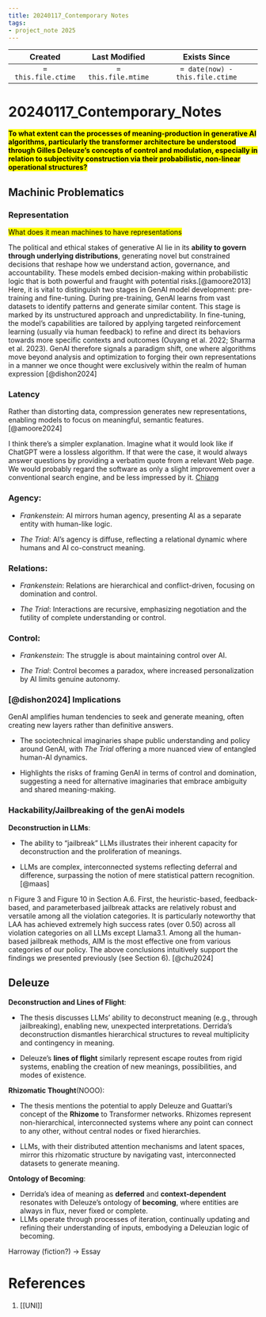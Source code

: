 ```yaml
---
title: 20240117_Contemporary Notes
tags:
- project_note 2025
---
```

|     Created      |  Last Modified   |       Exists Since        |
|:----------------:|:----------------:|:----------------:|
| `= this.file.ctime` | `= this.file.mtime` | `= date(now) - this.file.ctime`|

# 20240117_Contemporary_Notes

<mark class="hltr-grey">**To what extent can the processes of meaning-production in generative AI algorithms, particularly the transformer architecture be understood through Gilles Deleuze’s concepts of control and modulation, especially in relation to subjectivity construction via their probabilistic, non-linear operational structures?**</mark>
## Machinic Problematics
### Representation
<mark class="hltr-gray">What does it mean machines to have representations

The political and ethical stakes of generative AI lie in its **ability to govern through underlying distributions**, generating novel but constrained decisions that reshape how we understand action, governance, and accountability. These models embed decision-making within probabilistic logic that is both powerful and fraught with potential risks.[@amoore2013]
</mark>
Here, it is vital to distinguish two stages in GenAI model development: pre-training and fine-tuning. During pre-training, GenAI learns from vast datasets to identify patterns and generate similar content. This stage is marked by its unstructured approach and unpredictability. In fine-tuning, the model’s capabilities are tailored by applying targeted reinforcement learning (usually via human feedback) to refine and direct its behaviors towards more specific contexts and outcomes (Ouyang et al. 2022; Sharma et al. 2023). GenAI therefore signals a paradigm shift, one where algorithms move beyond analysis and optimization to forging their own representations in a manner we once thought were exclusively within the realm of human expression  [@dishon2024]
### Latency
Rather than distorting data, compression generates new representations, enabling models to focus on meaningful, semantic features. [@amoore2024]

I think there’s a simpler explanation. Imagine what it would look like if ChatGPT were a lossless algorithm. If that were the case, it would always answer questions by providing a verbatim quote from a relevant Web page. We would probably regard the software as only a slight improvement over a conventional search engine, and be less impressed by it. [Chiang](https://www.newyorker.com/tech/annals-of-technology/chatgpt-is-a-blurry-jpeg-of-the-web)
### **Agency**:

- _Frankenstein_: AI mirrors human agency, presenting AI as a separate entity with human-like logic.

- _The Trial_: AI’s agency is diffuse, reflecting a relational dynamic where humans and AI co-construct meaning.

### **Relations**:

- _Frankenstein_: Relations are hierarchical and conflict-driven, focusing on domination and control.

- _The Trial_: Interactions are recursive, emphasizing negotiation and the futility of complete understanding or control.

### **Control**:

- _Frankenstein_: The struggle is about maintaining control over AI.

- _The Trial_: Control becomes a paradox, where increased personalization by AI limits genuine autonomy.

### [@dishon2024] Implications
GenAI amplifies human tendencies to seek and generate meaning, often creating new layers rather than definitive answers.

- The sociotechnical imaginaries shape public understanding and policy around GenAI, with _The Trial_ offering a more nuanced view of entangled human-AI dynamics.

- Highlights the risks of framing GenAI in terms of control and domination, suggesting a need for alternative imaginaries that embrace ambiguity and shared meaning-making.

### Hackability/Jailbreaking of the genAi models
**Deconstruction in LLMs**:

- The ability to “jailbreak” LLMs illustrates their inherent capacity for deconstruction and the proliferation of meanings.

- LLMs are complex, interconnected systems reflecting deferral and difference, surpassing the notion of mere statistical pattern recognition.[@maas] 

n Figure 3 and Figure 10 in Section A.6.  First, the heuristic-based, feedback-based, and parameterbased jailbreak attacks are relatively robust and versatile among all the violation categories. It is particularly noteworthy that LAA has achieved extremely high success rates (over 0.50) across all violation categories on all LLMs except Llama3.1. Among all the human-based jailbreak methods, AIM is the most effective one from various categories of our policy. The above conclusions intuitively support the findings we presented previously (see Section 6). [@chu2024]

## Deleuze

**Deconstruction and Lines of Flight**:

- The thesis discusses LLMs’ ability to deconstruct meaning (e.g., through jailbreaking), enabling new, unexpected interpretations. Derrida’s deconstruction dismantles hierarchical structures to reveal multiplicity and contingency in meaning.

- Deleuze’s **lines of flight** similarly represent escape routes from rigid systems, enabling the creation of new meanings, possibilities, and modes of existence.

**Rhizomatic Thought**(NOOO):

- The thesis mentions the potential to apply Deleuze and Guattari’s concept of the **Rhizome** to Transformer networks. Rhizomes represent non-hierarchical, interconnected systems where any point can connect to any other, without central nodes or fixed hierarchies.

- LLMs, with their distributed attention mechanisms and latent spaces, mirror this rhizomatic structure by navigating vast, interconnected datasets to generate meaning.

**Ontology of Becoming**:

- Derrida’s idea of meaning as **deferred** and **context-dependent** resonates with Deleuze’s ontology of **becoming**, where entities are always in flux, never fixed or complete.
- LLMs operate through processes of iteration, continually updating and refining their understanding of inputs, embodying a Deleuzian logic of becoming.

Harroway (fiction?) -> Essay

# References
1. [[UNI]]
